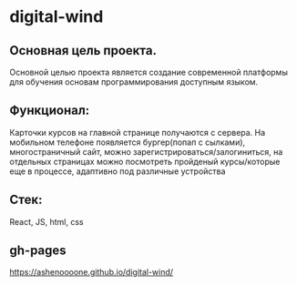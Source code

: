 # digital-wind

## Основная цель проекта.

Основной целью проекта является создание современной платформы для обучения основам программирования доступным языком.

## Функционал:
Карточки курсов на главной странице получаются с сервера. На мобильном телефоне появляется бургер(попап с сылками), многостраничный сайт,
можно зарегистрироваться/залогиниться, на отдельных страницах можно посмотреть пройденый курсы/которые еще в процессе, адаптивно под различные устройства

## Стек: 
React, JS, html, css

## gh-pages
https://ashenoooone.github.io/digital-wind/
